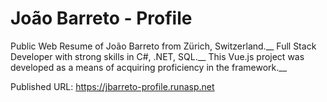 # João Barreto - Profile
Public Web Resume of João Barreto from Zürich, Switzerland.__
Full Stack Developer with strong skills in C#, .NET, SQL.__
This Vue.js project was developed as a means of acquiring proficiency in the framework.__

Published URL: https://jbarreto-profile.runasp.net
